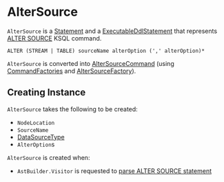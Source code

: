 # AlterSource

`AlterSource` is a [Statement](Statement.md) and a [ExecutableDdlStatement](ExecutableDdlStatement.md) that represents [ALTER SOURCE](AstBuilder_Visitor.md#visitAlterSource) KSQL command.

```text
ALTER (STREAM | TABLE) sourceName alterOption (',' alterOption)*
```

`AlterSource` is converted into [AlterSourceCommand](../AlterSourceCommand.md) (using [CommandFactories](../CommandFactories.md#handleAlterSource) and [AlterSourceFactory](../AlterSourceFactory.md)).

## Creating Instance

`AlterSource` takes the following to be created:

* <span id="location"> `NodeLocation`
* <span id="name"> `SourceName`
* <span id="dataSourceType"> [DataSourceType](../DataSource.md#DataSourceType)
* <span id="alterOptions"> `AlterOption`s

`AlterSource` is created when:

* `AstBuilder.Visitor` is requested to [parse ALTER SOURCE statement](AstBuilder_Visitor.md#visitAlterSource)
